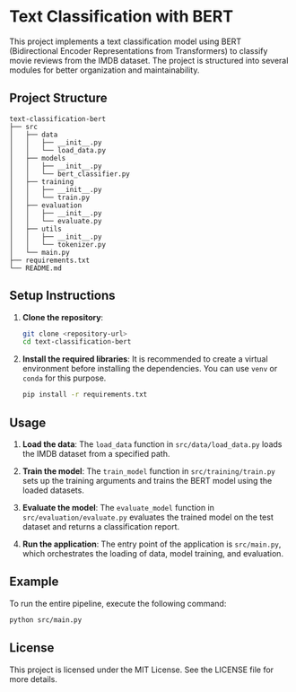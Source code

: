 # Text Classification with BERT

This project implements a text classification model using BERT (Bidirectional Encoder Representations from Transformers) to classify movie reviews from the IMDB dataset. The project is structured into several modules for better organization and maintainability.

## Project Structure

```
text-classification-bert
├── src
│   ├── data
│   │   ├── __init__.py
│   │   └── load_data.py
│   ├── models
│   │   ├── __init__.py
│   │   └── bert_classifier.py
│   ├── training
│   │   ├── __init__.py
│   │   └── train.py
│   ├── evaluation
│   │   ├── __init__.py
│   │   └── evaluate.py
│   ├── utils
│   │   ├── __init__.py
│   │   └── tokenizer.py
│   └── main.py
├── requirements.txt
└── README.md
```

## Setup Instructions

1. **Clone the repository**:
   ```bash
   git clone <repository-url>
   cd text-classification-bert
   ```

2. **Install the required libraries**:
   It is recommended to create a virtual environment before installing the dependencies. You can use `venv` or `conda` for this purpose.

   ```bash
   pip install -r requirements.txt
   ```

## Usage

1. **Load the data**:
   The `load_data` function in `src/data/load_data.py` loads the IMDB dataset from a specified path.

2. **Train the model**:
   The `train_model` function in `src/training/train.py` sets up the training arguments and trains the BERT model using the loaded datasets.

3. **Evaluate the model**:
   The `evaluate_model` function in `src/evaluation/evaluate.py` evaluates the trained model on the test dataset and returns a classification report.

4. **Run the application**:
   The entry point of the application is `src/main.py`, which orchestrates the loading of data, model training, and evaluation.

## Example

To run the entire pipeline, execute the following command:

```bash
python src/main.py
```

## License

This project is licensed under the MIT License. See the LICENSE file for more details.